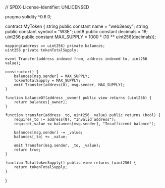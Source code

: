 // SPDX-License-Identifier: UNLICENSED

pragma solidity ^0.8.0;

contract MyToken {
    string public constant name = "web3easy";
    string public constant symbol = "W3E";
    uint8 public constant decimals = 18;
    uint256 public constant MAX_SUPPLY = 1000 * (10 ** uint256(decimals));
    
    mapping(address => uint256) private balances;
    uint256 private tokenTotalSupply;
    
    event Transfer(address indexed from, address indexed to, uint256 value);
    
    constructor() {
        balances[msg.sender] = MAX_SUPPLY;
        tokenTotalSupply = MAX_SUPPLY;
        emit Transfer(address(0), msg.sender, MAX_SUPPLY);
    }
    
    function balanceOf(address _owner) public view returns (uint256) {
        return balances[_owner];
    }
    
    function transfer(address _to, uint256 _value) public returns (bool) {
        require(_to != address(0), "Invalid address");
        require(_value <= balances[msg.sender], "Insufficient balance");
        
        balances[msg.sender] -= _value;
        balances[_to] += _value;
        
        emit Transfer(msg.sender, _to, _value);
        return true;
    }
    
    function TotaltokenSupply() public view returns (uint256) {
        return tokenTotalSupply;
    }
}

